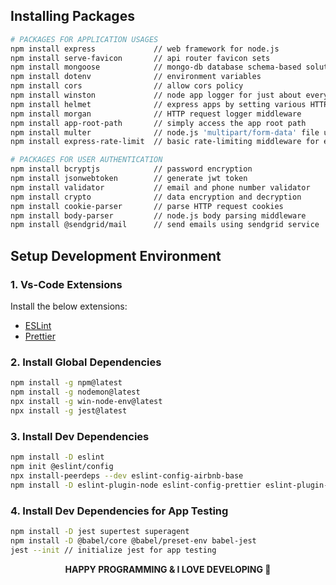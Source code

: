 ## Installing Packages

```sh
# PACKAGES FOR APPLICATION USAGES
npm install express             // web framework for node.js
npm install serve-favicon       // api router favicon sets
npm install mongoose            // mongo-db database schema-based solution to model your application data
npm install dotenv              // environment variables
npm install cors                // allow cors policy
npm install winston             // node app logger for just about everything
npm install helmet              // express apps by setting various HTTP headers
npm install morgan              // HTTP request logger middleware
npm install app-root-path       // simply access the app root path
npm install multer              // node.js 'multipart/form-data' file upload
npm install express-rate-limit  // basic rate-limiting middleware for express.js

# PACKAGES FOR USER AUTHENTICATION
npm install bcryptjs            // password encryption
npm install jsonwebtoken        // generate jwt token
npm install validator           // email and phone number validator
npm install crypto              // data encryption and decryption
npm install cookie-parser       // parse HTTP request cookies
npm install body-parser         // node.js body parsing middleware
npm install @sendgrid/mail      // send emails using sendgrid service
```

## Setup Development Environment

### 1. Vs-Code Extensions

Install the below extensions:

- [ESLint](https://marketplace.visualstudio.com/items?itemName=dbaeumer.vscode-eslint)
- [Prettier](https://marketplace.visualstudio.com/items?itemName=esbenp.prettier-vscode)

### 2. Install Global Dependencies

```sh
npm install -g npm@latest
npm install -g nodemon@latest
npx install -g win-node-env@latest
npx install -g jest@latest
```

### 3. Install Dev Dependencies

```sh
npm install -D eslint
npm init @eslint/config
npx install-peerdeps --dev eslint-config-airbnb-base
npm install -D eslint-plugin-node eslint-config-prettier eslint-plugin-prettier
```

### 4. Install Dev Dependencies for App Testing

```sh
npm install -D jest supertest superagent
npm install -D @babel/core @babel/preset-env babel-jest
jest --init // initialize jest for app testing
```

<!-- my social media links -->

[facebook-url]: https://www.facebook.com/SamiurRahmanMukul
[instagram-url]: https://www.instagram.com/samiur_rahman_mukul
[twitter-url]: https://www.twitter.com/SamiurRahMukul
[linkedin-url]: https://www.linkedin.com/in/SamiurRahmanMukul
[github-url]: https://www.github.com/SamiurRahmanMukul

<!-- shield icon links -->

[facebook-shield]: https://img.shields.io/badge/-Facebook-black.svg?style=flat-square&logo=facebook&color=555&logoColor=white
[instagram-shield]: https://img.shields.io/badge/-Instagram-black.svg?style=flat-square&logo=instagram&color=555&logoColor=white
[twitter-shield]: https://img.shields.io/badge/-Twitter-black.svg?style=flat-square&logo=twitter&color=555&logoColor=white
[linkedin-shield]: https://img.shields.io/badge/-LinkedIn-black.svg?style=flat-square&logo=linkedin&colorB=555
[github-shield]: https://img.shields.io/badge/-Github-black.svg?style=flat-square&logo=github&color=555&logoColor=white

<p align="center">
  <strong> HAPPY PROGRAMMING & I LOVE DEVELOPING 💞 </strong>
</p>
